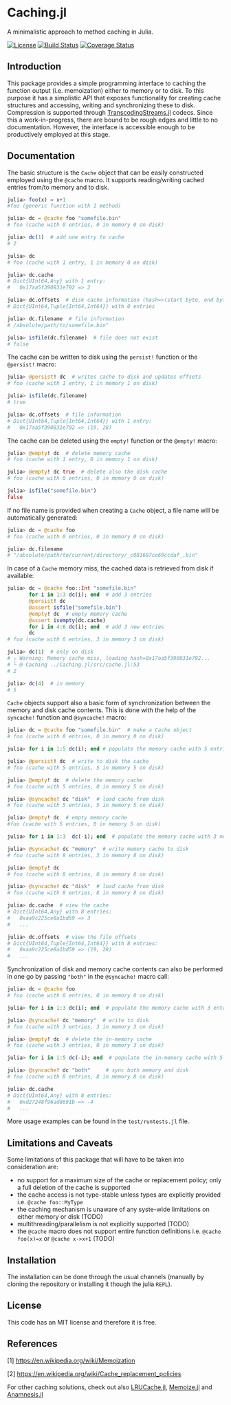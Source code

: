 # Caching.jl

A minimalistic approach to method caching in Julia.

[![License](http://img.shields.io/badge/license-MIT-brightgreen.svg?style=flat)](LICENSE.md) 
[![Build Status](https://travis-ci.org/zgornel/Caching.jl.svg?branch=master)](https://travis-ci.org/zgornel/Caching.jl) 
[![Coverage Status](https://coveralls.io/repos/github/zgornel/Caching.jl/badge.svg?branch=master)](https://coveralls.io/github/zgornel/Caching.jl?branch=master)

## Introduction

This package provides a simple programming interface to caching the function output (i.e. memoization) either to memory or to disk. To this purpose it has a simplistic API that exposes functionality for creating cache structures and accessing, writing and synchronizing these to disk. Compression is supported through [TranscodingStreams.jl](https://github.com/bicycle1885/TranscodingStreams.jl) codecs. Since this a work-in-progress, there are bound to be rough edges and little to no documentation. However, the interface is accessible enough to be productively employed at this stage.



## Documentation

The basic structure is the `Cache` object that can be easily constructed employed using the `@cache` macro. It supports reading/writing cached entries from/to memory and to disk.
```julia
julia> foo(x) = x+1
#foo (generic function with 1 method)

julia> dc = @cache foo "somefile.bin"
# foo (cache with 0 entries, 0 in memory 0 on disk)

julia> dc(1)  # add one entry to cache
# 2

julia> dc
# foo (cache with 1 entry, 1 in memory 0 on disk)

julia> dc.cache
# Dict{UInt64,Any} with 1 entry:
#   0x17aa5f390831e792 => 2

julia> dc.offsets  # disk cache information (hash=>(start byte, end byte))
# Dict{UInt64,Tuple{Int64,Int64}} with 0 entries

julia> dc.filename  # file information
# /absolute/path/to/somefile.bin"

julia> isfile(dc.filename)  # file does not exist
# false
```

The cache can be written to disk using the `persist!` function or the `@persist!` macro:
```julia
julia> @persist! dc  # writes cache to disk and updates offsets 
# foo (cache with 1 entry, 1 in memory 1 on disk)

julia> isfile(dc.filename)
# true

julia> dc.offsets  # file information
# Dict{UInt64,Tuple{Int64,Int64}} with 1 entry:
#   0x17aa5f390831e792 => (19, 28)
```

The cache can be deleted using the `empty!` function or the `@empty!` macro:
```julia
julia> @empty! dc  # delete memory cache
# foo (cache with 1 entry, 0 in memory 1 on disk)

julia> @empty! dc true  # delete also the disk cache
# foo (cache with 0 entries, 0 in memory 0 on disk)

julia> isfile("somefile.bin")
false
```

If no file name is provided when creating a `Cache` object, a file name will be automatically generated:
```julia
julia> dc = @cache foo
# foo (cache with 0 entries, 0 in memory 0 on disk)

julia> dc.filename
# "/absolute/path/to/current/directory/_c081687ce69ccdaf_.bin"
```

In case of a `Cache` memory miss, the cached data is retrieved from disk if available:
```julia
julia> dc = @cache foo::Int "somefile.bin"
       for i in 1:3 dc(i); end  # add 3 entries
       @persist! dc
       @assert isfile("somefile.bin")
       @empty! dc  # empty memory cache
       @assert isempty(dc.cache)
       for i in 4:6 dc(i); end  # add 3 new entries
       dc
# foo (cache with 6 entries, 3 in memory 3 on disk)

julia> dc(1)  # only on disk
# ┌ Warning: Memory cache miss, loading hash=0x17aa5f390831e792...
# └ @ Caching ../Caching.jl/src/cache.jl:53
# 2

julia> dc(4)  # in memory
# 5
```

`Cache` objects support also a basic form of synchronization between the memory and disk cache contents. This is done with the help of the `syncache!` function and `@syncache!` macro:
```julia
julia> dc = @cache foo "somefile.bin"  # make a Cache object
# foo (cache with 0 entries, 0 in memory 0 on disk)

julia> for i in 1:5 dc(i); end # populate the memory cache with 5 entries

julia> @persist! dc  # write to disk the cache
# foo (cache with 5 entries, 5 in memory 5 on disk)

julia> @empty! dc  # delete the memory cache
# foo (cache with 5 entries, 0 in memory 5 on disk)

julia> @syncache! dc "disk"  # load cache from disk
# foo (cache with 5 entries, 5 in memory 5 on disk)

julia> @empty! dc  # empty memory cache 
#foo (cache with 5 entries, 0 in memory 5 on disk)

julia> for i in 1:3  dc(-i); end  # populate the memory cache with 3 new entries

julia> @syncache! dc "memory"  # write memory cache to disk
# foo (cache with 8 entries, 3 in memory 8 on disk)

julia> @empty! dc
# foo (cache with 8 entries, 0 in memory 8 on disk)

julia> @syncache! dc "disk"  # load cache from disk
# foo (cache with 8 entries, 8 in memory 8 on disk)

julia> dc.cache  # view the cache
# Dict{UInt64,Any} with 8 entries:
#   0xaa9c225ce8a1bd59 => 3
#   ...

julia> dc.offsets  # view the file offsets
# Dict{UInt64,Tuple{Int64,Int64}} with 8 entries:
#   0xaa9c225ce8a1bd59 => (19, 28)
#   ...
```

Synchronization of disk and memory cache contents can also be performed in one go by passing `"both"` in the `@syncache!` macro call:
```julia
julia> dc = @cache foo
# foo (cache with 0 entries, 0 in memory 0 on disk)

julia> for i in 1:3 dc(i); end  # populate the memory cache with 3 entries

julia> @syncache! dc "memory"  # write to disk
# foo (cache with 3 entries, 3 in memory 3 on disk)

julia> @empty! dc  # delete the in-memory cache
# foo (cache with 3 entries, 0 in memory 3 on disk)

julia> for i in 1:5 dc(-i); end  # populate the in-memory cache with 5 new entries

julia> @syncache! dc "both"     # sync both memory and disk
# foo (cache with 8 entries, 8 in memory 8 on disk)

julia> dc.cache
# Dict{UInt64,Any} with 8 entries:
#   0xd27248f96ad8691b => -4
#   ...
```
More usage examples can be found in the `test/runtests.jl` file.



## Limitations and Caveats

Some limitations of this package that will have to be taken into consideration are:
- no support for a maximum size of the cache or replacement policy; only a full deletion of the cache is supported
- the cache access is not type-stable unless types are explicitly provided i.e. `@cache foo::MyType`
- the caching mechanism is unaware of any syste-wide limitations on either memory or disk (TODO)
- multithreading/parallelism is not explicitly supported (TODO)
- the `@cache` macro does not support entire function definitions i.e. `@cache foo(x)=x` or `@cache x->x+1` (TODO)



## Installation

The installation can be done through the usual channels (manually by cloning the repository or installing it though the julia `REPL`).



## License

This code has an MIT license and therefore it is free.



## References

[1] https://en.wikipedia.org/wiki/Memoization

[2] https://en.wikipedia.org/wiki/Cache_replacement_policies

For other caching solutions,  check out also [LRUCache.jl](https://github.com/JuliaCollections/LRUCache.jl), [Memoize.jl](https://github.com/simonster/Memoize.jl) and [Anamnesis.jl](https://github.com/ExpandingMan/Anamnesis.jl)
